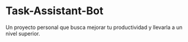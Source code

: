 # Task-Assistant-Bot
Un proyecto personal que busca mejorar tu productividad y llevarla a un nivel superior. 
